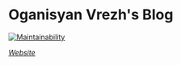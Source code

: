 # Oganisyan Vrezh's Blog

[![Maintainability](https://api.codeclimate.com/v1/badges/ba1eac29258dc1c76fe4/maintainability)](https://codeclimate.com/github/vre2h/oganisyan.com/maintainability)

_[Website](https://oganisyan.com/)_

